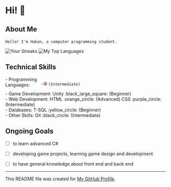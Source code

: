 # Hi! :wave:
## About Me
`Hello! I'm Hakan, a computer programming student.`

![Your Streaks](https://github-readme-streak-stats.herokuapp.com/?user=Hakan-Hasircioglu&theme=radical)
![My Top Languages](https://github-readme-stats.vercel.app/api/top-langs/?username=Hakan-Hasircioglu&layout=compact&theme=radical)

## Technical Skills
<div style="display: flex; justify-content: space-between;">
- Programming Languages: 
 
 -<img src="c-sharp.png" alt="C# Icon" width="3%"> 
 ``(Intermediate)``
 
</div>
   <div style="display: flex; justify-content: space-between;">
- Game Development:
  Unity :black_large_square: (Beginner)
</div>
<div style="display: flex; justify-content: space-between;">
- Web Development:
  HTML :orange_circle: (Advanced)
  CSS :purple_circle: (Intermediate)
</div>
</div>
<div style="display: flex; justify-content: space-between;">
- Databases:
  T-SQL :yellow_circle: (Beginner)
</div>
<div style="display: flex; justify-content: space-between;">
- Other Skills:
  Git :black_circle: (Intermediate)
</div>

## Ongoing Goals
- [ ] to learn advanced C#
- [ ] developing game projects, learning game design and development
- [ ] to have general knowledge about front end and back end


---
This README file was created for [My GitHub Profile](https://github.com/Hakan-Hasircioglu).
